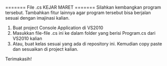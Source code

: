 ======= File .cs KEJAR MARET =======
Silahkan kembangkan program tersebut. 
Tambahkan fitur lainnya agar program tersebut bisa berjalan sesuai dengan imajinasi kalian.

1. Buat project Console Application di VS2010
2. Masukkan file-file .cs ini ke dalam folder yang berisi Program.cs dari VS2010 kalian
3. Atau, buat kelas sesuai yang ada di repository ini. Kemudian copy paste dan sesuaikan di project kalian.

Terimakasih!

